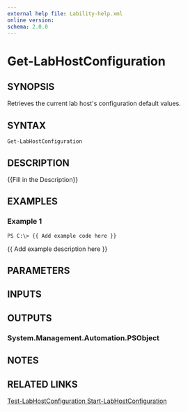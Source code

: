 ```yaml
---
external help file: Lability-help.xml
online version: 
schema: 2.0.0
---
```


# Get-LabHostConfiguration
## SYNOPSIS
Retrieves the current lab host's configuration default values.

## SYNTAX

```
Get-LabHostConfiguration
```

## DESCRIPTION
{{Fill in the Description}}

## EXAMPLES

### Example 1
```
PS C:\> {{ Add example code here }}
```

{{ Add example description here }}

## PARAMETERS

## INPUTS

## OUTPUTS

### System.Management.Automation.PSObject

## NOTES

## RELATED LINKS

[Test-LabHostConfiguration
Start-LabHostConfiguration]()


